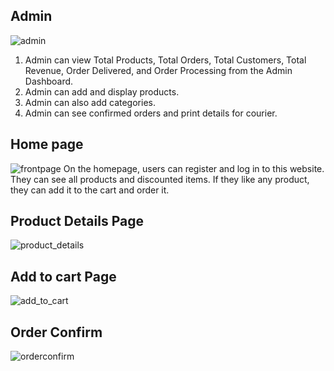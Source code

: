 ## Admin
![admin](https://github.com/user-attachments/assets/a8a9f2d8-4134-4274-bf66-f1e7bb124b1e)
1. Admin can view Total Products, Total Orders, Total Customers, Total Revenue, Order Delivered, and Order Processing from the Admin Dashboard.
2. Admin can add and display products.
3. Admin can also add categories.
4. Admin can see confirmed orders and print details for courier.
## Home page 
![frontpage](https://github.com/user-attachments/assets/cac3fcea-be12-4d30-a82d-6068e514aa4f)
On the homepage, users can register and log in to this website. They can see all products and discounted items. If they like any product, they can add it to the cart and order it.
## Product Details Page
![product_details](https://github.com/user-attachments/assets/b584ef69-a157-4263-81db-0e5cc76a7bb8)
## Add to cart Page 
![add_to_cart](https://github.com/user-attachments/assets/911e95a7-35a2-44c8-8729-68a9686e4146)
## Order Confirm
![orderconfirm](https://github.com/user-attachments/assets/071bc4e4-825e-4d2b-972d-e43fea0b26ab)




